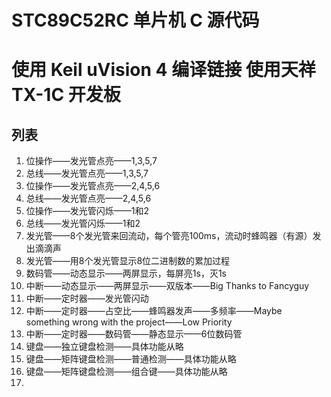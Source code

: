 # STC89C52RC 单片机 C 源代码
# 使用 Keil uVision 4 编译链接 使用天祥 TX-1C 开发板

## 列表
1. 位操作——发光管点亮——1,3,5,7
2. 总线——发光管点亮——1,3,5,7
3. 位操作——发光管点亮——2,4,5,6
4. 总线——发光管点亮——2,4,5,6
5. 位操作——发光管闪烁——1和2
6. 总线——发光管闪烁——1和2
7. 发光管——8个发光管来回流动，每个管亮100ms，流动时蜂鸣器（有源）发出滴滴声
8. 发光管——用8个发光管显示8位二进制数的累加过程
9. 数码管——动态显示——两屏显示，每屏亮1s，灭1s
10. 中断——动态显示——两屏显示——双版本——Big Thanks to Fancyguy
11. 中断——定时器——发光管闪动
12. 中断——定时器——占空比——蜂鸣器发声——多频率——Maybe something wrong with the project——Low Priority
13. 中断——定时器——数码管——静态显示——6位数码管
14. 键盘——独立键盘检测——具体功能从略
15. 键盘——矩阵键盘检测——普通检测——具体功能从略
16. 键盘——矩阵键盘检测——组合键——具体功能从略
17. 